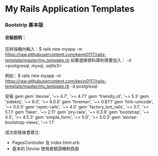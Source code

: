# My Rails Application Templates

### Bootstrip 基本版

#### 安裝說明：
在終端機內輸入：$ rails new myapp -m https://raw.githubusercontent.com/kevin0117/rails-template/master/my_template.rb
如要選擇資料庫則需要加入： -d <postgresql, mysql, sqlite3>

例如：$ rails new myapp -m https://raw.githubusercontent.com/kevin0117/rails-template/master/my_template.rb -d postgresql

安裝 gem
  gem 'devise', '~> 4.7', '>= 4.7.1'
  gem 'friendly_id', '~> 5.3'
  gem 'sidekiq', '~> 6.0', '>= 6.0.6'
  gem 'foreman', '~> 0.87.1'
  gem 'hirb-unicode', '~> 0.0.5'
  gem 'rspec-rails', '~> 4.0'
  gem 'factory_bot_rails', '~> 5.1', '>= 5.1.1'
  gem 'faker', '~> 2.11'
  gem 'pry-rails', '~> 0.3.9'
  gem 'bootstrap', '~> 4.5', '>= 4.5.3'
  gem 'simple_form', '~> 5.0', '>= 5.0.3'
  gem 'devise-bootstrap-views', '~> 1.1'

成功安裝後會建立:
- PagesController 及 index.html.erb
- 基本的 Devise 使用者驗證機制頁面
